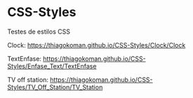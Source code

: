 # CSS-Styles
Testes de estilos CSS

Clock: https://thiagokoman.github.io/CSS-Styles/Clock/Clock

TextEnfase: https://thiagokoman.github.io/CSS-Styles/Enfase_Text/TextEnfase

TV off station: https://thiagokoman.github.io/CSS-Styles/TV_Off_Station/TV_Station

